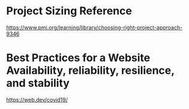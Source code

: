 # Project Sizing Reference
https://www.pmi.org/learning/library/choosing-right-project-approach-9346
# Best Practices for a Website Availability, reliability, resilience, and stability
https://web.dev/covid19/
